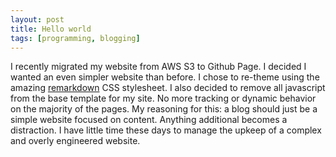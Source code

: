 ```yaml
---
layout: post
title: Hello world
tags: [programming, blogging]
---
```


I recently migrated my website from AWS S3 to Github Page. I decided I wanted an even simpler website than before. I chose to
re-theme using the amazing [remarkdown](https://fvsch.github.io/remarkdown/) CSS stylesheet. I
also decided to remove all javascript from the base template for my site. No more tracking or
dynamic behavior on the majority of the pages. My reasoning for this: a blog should just be a
simple website focused on content. Anything additional becomes a distraction. I have little time
these days to manage the upkeep of a complex and overly engineered website.
